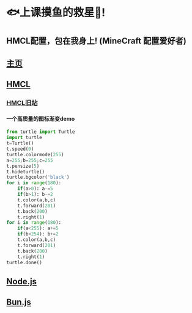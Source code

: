 <!--
**xiaty-win11/xiaty-win11** is a ✨ _special_ ✨ repository because its `README.md` (this file) appears on your GitHub profile.

Here are some ideas to get you started:

- 🔭 I’m currently working on ...
- 🌱 I’m currently learning ...
- 👯 I’m looking to collaborate on ...
- 🤔 I’m looking for help with ...
- 💬 Ask me about ...
- 📫 How to reach me: ...
- 😄 Pronouns: ...
- ⚡ Fun fact: ...
-->
# 🐟上课摸鱼的救星🌟!

## HMCL配置，包在我身上! (MineCraft 配置爱好者)

## [主页](https://xiaty-win11.github.io/)

## [HMCL](https://hmcl.huangyuhui.net/)

### [HMCL旧站](https://hmcl.net)

#### 一个高质量的图标渐变demo

```python
from turtle import Turtle
import turtle
t=Turtle()
t.speed(0)
turtle.colormode(255)
a=255;b=255;c=255
t.pensize(5)
t.hideturtle()
turtle.bgcolor('black')
for i in range(180):
    if(a>0): a-=5
    if(b>1): b-=2
    t.color(a,b,c)
    t.forward(201)
    t.back(200)
    t.right(1)
for i in range(180):
    if(a<255): a+=5
    if(b<254): b+=2
    t.color(a,b,c)
    t.forward(201)
    t.back(200)
    t.right(1)
turtle.done()
```

## [Node.js](https://nodejs.org)

## [Bun.js](https://bun.sh)
